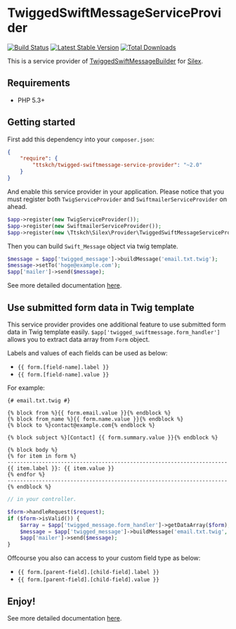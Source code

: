 # TwiggedSwiftMessageServiceProvider

[![Build Status](https://travis-ci.org/ttskch/TwiggedSwiftMessageServiceProvider.svg?branch=master)](https://travis-ci.org/ttskch/TwiggedSwiftMessageServiceProvider)
[![Latest Stable Version](https://poser.pugx.org/ttskch/twigged-swiftmessage-service-provider/v/stable.svg)](https://packagist.org/packages/ttskch/twigged-swiftmessage-service-provider)
[![Total Downloads](https://poser.pugx.org/ttskch/twigged-swiftmessage-service-provider/downloads.svg)](https://packagist.org/packages/ttskch/twigged-swiftmessage-service-provider)

This is a service provider of [TwiggedSwiftMessageBuilder](https://github.com/ttskch/TwiggedSwiftMessageBuilder) for [Silex](http://silex.sensiolabs.org/).

## Requirements

* PHP 5.3+

## Getting started

First add this dependency into your `composer.json`:

```json
{
    "require": {
        "ttskch/twigged-swiftmessage-service-provider": "~2.0"
    }
}
```

And enable this service provider in your application.
Please notice that you must register both `TwigServiceProvider` and `SwiftmailerServiceProvider` on ahead.

```php
$app->register(new TwigServiceProvider());
$app->register(new SwiftmailerServiceProvider());
$app->register(new \Ttskch\Silex\Provider\TwiggedSwiftMessageServiceProvider());
```

Then you can build `Swift_Message` object via twig template.

```php
$message = $app['twigged_message']->buildMessage('email.txt.twig');
$message->setTo('hoge@example.com');
$app['mailer']->send($message);
```

See more detailed documentation [here](https://github.com/ttskch/TwiggedSwiftMessageBuilder/blob/master/README.md).

## Use submitted form data in Twig template

This service provider provides one additional feature to use submitted form data in Twig template easily.
`$app['twigged_swiftmessage.form_handler']` allows you to extract data array from `Form` object.

Labels and values of each fields can be used as below:

 * `{{ form.[field-name].label }}`
 * `{{ form.[field-name].value }}`

For example:

```twig
{# email.txt.twig #}

{% block from %}{{ form.email.value }}{% endblock %}
{% block from_name %}{{ form.name.value }}{% endblock %}
{% block to %}contact@example.com{% endblock %}

{% block subject %}[Contact] {{ form.summary.value }}{% endblock %}

{% block body %}
{% for item in form %}
----------------------------------------------------------------------
{{ item.label }}: {{ item.value }}
{% endfor %}
----------------------------------------------------------------------
{% endblock %}
```

```php
// in your controller.

$form->handleRequest($request);
if ($form->isValid()) {
    $array = $app['twigged_message.form_handler']->getDataArray($form);
    $message = $app['twigged_message']->buildMessage('email.txt.twig', array('form' => $array));
    $app['mailer']->send($message);
}
```

Offcourse you also can access to your custom field type as below:

 * `{{ form.[parent-field].[child-field].label }}`
 * `{{ form.[parent-field].[child-field].value }}`

## Enjoy!

See more detailed documentation [here](https://github.com/ttskch/TwiggedSwiftMessageBuilder/blob/master/README.md).
